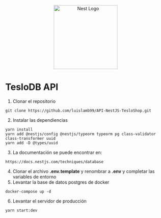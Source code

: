 <p align="center">
  <a href="http://nestjs.com/" target="blank"><img src="https://nestjs.com/img/logo-small.svg" width="200" alt="Nest Logo" /></a>
</p>

# TesloDB API

1. Clonar el repositorio
```
git clone https://github.com/luislamb99/API-NestJS-TesloShop.git
```
2. Instalar las dependiencias
```
yarn install
yarn add @nestjs/config @nestjs/typeorm typeorm pg class-validator class-transformer uuid
yarn add -D @types/uuid
```
3. La documentación se puede encontrar en:
```
https://docs.nestjs.com/techniques/database
```
4. Clonar el archivo __.env.template__ y renombrar a __.env__ y completar las variables de entorno
5. Levantar la base de datos postgres de docker
```
docker-compose up -d
```
6. Levantar el servidor de producción
```
yarn start:dev
```

